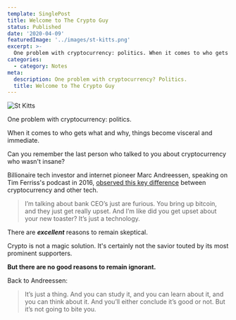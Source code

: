 ```yaml
---
template: SinglePost
title: Welcome to The Crypto Guy
status: Published
date: '2020-04-09'
featuredImage: '../images/st-kitts.png'
excerpt: >-
  One problem with cryptocurrency: politics. When it comes to who gets what and why, things become visceral and immediate. Can you remember the last person who talked to you about cryptocurrency who wasn't insane?
categories:
  - category: Notes
meta:
  description: One problem with cryptocurrency? Politics.
  title: Welcome to The Crypto Guy
---
```


![St Kitts](../images/st-kitts.png)

One problem with cryptocurrency: politics.

When it comes to who gets what and why, things become visceral and immediate.

Can you remember the last person who talked to you about cryptocurrency who wasn't insane?

Billionaire tech investor and internet pioneer Marc Andreessen, speaking on Tim Ferriss's podcast in 2016, [observed this key difference](https://tim.blog/2018/01/01/the-tim-ferriss-show-transcripts-marc-andreessen/) between cryptocurrency and other tech.

> I’m talking about bank CEO’s just are furious. You bring up bitcoin, and they just get really upset. And I’m like did you get upset about your new toaster? It’s just a technology.

There are **_excellent_** reasons to remain skeptical.

Crypto is not a magic solution. It's certainly not the savior touted by its most prominent supporters.

**But there are no good reasons to remain ignorant.**

Back to Andreessen:

> It’s just a thing. And you can study it, and you can learn about it, and you can think about it. And you’ll either conclude it’s good or not. But it’s not going to bite you.
